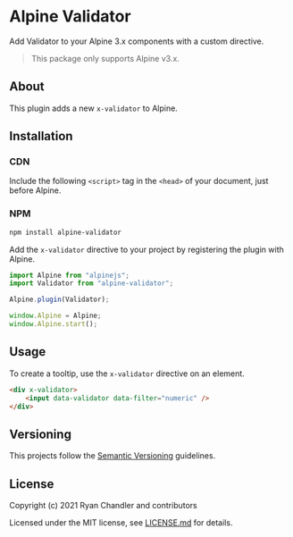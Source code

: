 
# Alpine Validator

Add Validator to your Alpine 3.x components with a custom directive.

> This package only supports Alpine v3.x.

## About

This plugin adds a new `x-validator` to Alpine.

## Installation

### CDN

Include the following `<script>` tag in the `<head>` of your document, just before Alpine.

### NPM

```bash
npm install alpine-validator
```

Add the `x-validator` directive to your project by registering the plugin with Alpine.

```js
import Alpine from "alpinejs";
import Validator from "alpine-validator";

Alpine.plugin(Validator);

window.Alpine = Alpine;
window.Alpine.start();
```

## Usage

To create a tooltip, use the `x-validator` directive on an element.

```html
<div x-validator>
    <input data-validator data-filter="numeric" />
</div>
```

## Versioning

This projects follow the [Semantic Versioning](https://semver.org/) guidelines.

## License

Copyright (c) 2021 Ryan Chandler and contributors

Licensed under the MIT license, see [LICENSE.md](LICENSE.md) for details.